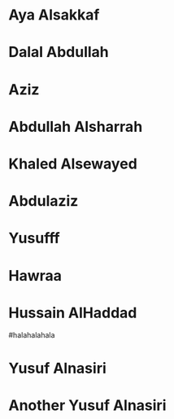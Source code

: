 # Aya Alsakkaf

# Dalal Abdullah

# Aziz

# Abdullah Alsharrah

# Khaled Alsewayed

# Abdulaziz

# Yusufff

# Hawraa

# Hussain AlHaddad
#halahalahala

# Yusuf Alnasiri
# Another Yusuf Alnasiri

